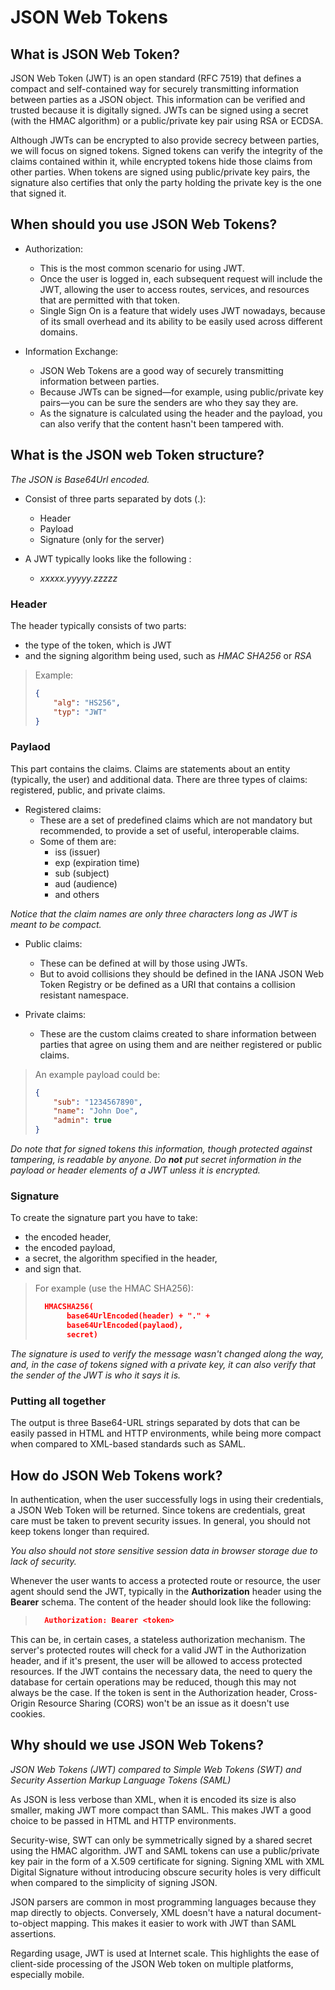 # JSON Web Tokens

## What is JSON Web Token?

JSON Web Token (JWT) is an open standard (RFC 7519) that defines a compact and self-contained way for securely transmitting information between parties as a JSON object. 
This information can be verified and trusted because it is digitally signed. 
JWTs can be signed using a secret (with the HMAC algorithm) or a public/private key pair using RSA or ECDSA.

Although JWTs can be encrypted to also provide secrecy between parties, we will focus on signed tokens. 
Signed tokens can verify the integrity of the claims contained within it, while encrypted tokens hide those claims from other parties. 
When tokens are signed using public/private key pairs, the signature also certifies that only the party holding the private key is the one that signed it.


## When should you use JSON Web Tokens?

* Authorization:
    * This is the most common scenario for using JWT.
    * Once the user is logged in, each subsequent request will include the JWT, allowing the user to access routes, services, and resources that are permitted with that token.
    * Single Sign On is a feature that widely uses JWT nowadays, because of its small overhead and its ability to be easily used across different domains.

* Information Exchange:
    * JSON Web Tokens are a good way of securely transmitting information between parties.
    * Because JWTs can be signed—for example, using public/private key pairs—you can be sure the senders are who they say they are.
    * As the signature is calculated using the header and the payload, you can also verify that the content hasn't been tampered with.


## What is the JSON web Token structure?

*The JSON is Base64Url encoded.*

* Consist of three parts separated by dots (.):
    * Header
    * Payload
    * Signature (only for the server)

* A JWT typically looks like the following : 
    * *xxxxx.yyyyy.zzzzz*

### Header
The header typically consists of two parts: 
* the type of the token, which is JWT
* and the signing algorithm being used, such as *HMAC SHA256* or *RSA*

> Example:
>    ```json 
>    {
>        "alg": "HS256",
>        "typ": "JWT"
>    }
>    ```

### Paylaod
This part contains the claims. 
Claims are statements about an entity (typically, the user) and additional data. 
There are three types of claims: registered, public, and private claims.

* Registered claims: 
    * These are a set of predefined claims which are not mandatory but recommended, to provide a set of useful, interoperable claims.
    * Some of them are:
        * iss (issuer)
        * exp (expiration time)
        * sub (subject)
        * aud (audience)
        * and others

*Notice that the claim names are only three characters long as JWT is meant to be compact.*

* Public claims: 
    * These can be defined at will by those using JWTs.
    * But to avoid collisions they should be defined in the IANA JSON Web Token Registry or be defined as a URI that contains a collision resistant namespace.

* Private claims:
    * These are the custom claims created to share information between parties that agree on using them and are neither registered or public claims.

> An example payload could be:
>    ```json 
>    {
>        "sub": "1234567890",
>        "name": "John Doe",
>        "admin": true
>    }
>    ```

*Do note that for signed tokens this information, though protected against tampering, is readable by anyone. Do **not** put secret information in the payload or header elements of a JWT unless it is encrypted.*

### Signature

To create the signature part you have to take:
* the encoded header,
* the encoded payload,
* a secret, the algorithm specified in the header,
* and sign that.

> For example (use the HMAC SHA256):
> ```json
>   HMACSHA256(
>        base64UrlEncoded(header) + "." + 
>        base64UrlEncoded(paylaod),
>        secret)
> ```

*The signature is used to verify the message wasn't changed along the way, and, in the case of tokens signed with a private key, it can also verify that the sender of the JWT is who it says it is.*

### Putting all together

The output is three Base64-URL strings separated by dots that can be easily passed in HTML and HTTP environments, while being more compact when compared to XML-based standards such as SAML.


## How do JSON Web Tokens work?

In authentication, when the user successfully logs in using their credentials, a JSON Web Token will be returned. 
Since tokens are credentials, great care must be taken to prevent security issues. 
In general, you should not keep tokens longer than required.

*You also should not store sensitive session data in browser storage due to lack of security.*

Whenever the user wants to access a protected route or resource, the user agent should send the JWT, typically in the **Authorization** header using the **Bearer** schema. 
The content of the header should look like the following:
> ```json
>   Authorization: Bearer <token>
> ```

This can be, in certain cases, a stateless authorization mechanism. 
The server's protected routes will check for a valid JWT in the Authorization header, and if it's present, the user will be allowed to access protected resources. 
If the JWT contains the necessary data, the need to query the database for certain operations may be reduced, though this may not always be the case.
If the token is sent in the Authorization header, Cross-Origin Resource Sharing (CORS) won't be an issue as it doesn't use cookies.


## Why should we use JSON Web Tokens?

*JSON Web Tokens (JWT) compared to Simple Web Tokens (SWT) and Security Assertion Markup Language Tokens (SAML)*

As JSON is less verbose than XML, when it is encoded its size is also smaller, making JWT more compact than SAML. 
This makes JWT a good choice to be passed in HTML and HTTP environments.

Security-wise, SWT can only be symmetrically signed by a shared secret using the HMAC algorithm. 
JWT and SAML tokens can use a public/private key pair in the form of a X.509 certificate for signing. 
Signing XML with XML Digital Signature without introducing obscure security holes is very difficult when compared to the simplicity of signing JSON.

JSON parsers are common in most programming languages because they map directly to objects. 
Conversely, XML doesn't have a natural document-to-object mapping. 
This makes it easier to work with JWT than SAML assertions.

Regarding usage, JWT is used at Internet scale. 
This highlights the ease of client-side processing of the JSON Web token on multiple platforms, especially mobile.